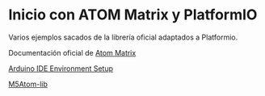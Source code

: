 # Inicio con ATOM Matrix y PlatformIO

Varios ejemplos sacados de la librería oficial adaptados a Platformio.

Documentación oficial de [Atom Matrix](https://docs.m5stack.com/en/core/atom_matrix)

[Arduino IDE Environment Setup](https://docs.m5stack.com/en/quick_start/atom/arduino)

[M5Atom-lib](https://github.com/m5stack/M5Atom)
